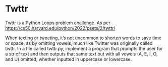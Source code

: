 # Twttr

Twttr is a Python Loops problem challenge. As per <https://cs50.harvard.edu/python/2022/psets/2/twttr/>

When texting or tweeting, it’s not uncommon to shorten words to save time or space, as by omitting vowels, much like Twitter was originally called twttr. In a file called twttr.py, implement a program that prompts the user for a str of text and then outputs that same text but with all vowels (A, E, I, O, and U) omitted, whether inputted in uppercase or lowercase.